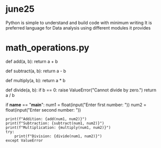 # june25
Python is simple to understand and build code with minimum writing
It is preferred language for Data analysis using different modules it provides

# math_operations.py

def add(a, b):
    return a + b

def subtract(a, b):
    return a - b

def multiply(a, b):
    return a * b

def divide(a, b):
    if b == 0:
        raise ValueError("Cannot divide by zero.")
    return a / b

if __name__ == "__main__":
    num1 = float(input("Enter first number: "))
    num2 = float(input("Enter second number: "))

    print(f"Addition: {add(num1, num2)}")
    print(f"Subtraction: {subtract(num1, num2)}")
    print(f"Multiplication: {multiply(num1, num2)}")
    try:
        print(f"Division: {divide(num1, num2)}")
    except ValueError